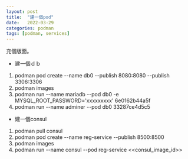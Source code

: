 ```yaml
---
layout: post
title:  "建一個pod"
date:   2022-03-29
categories: podman
tags: [podman, services]
---
```


充個版面。


* 建一個ｄｂ
1. podman pod create --name db0 --publish 8080:8080 --publish 3306:3306
3. podman images
2. podman run --name mariadb  --pod db0 -e MYSQL_ROOT_PASSWORD='xxxxxxxxx' 6e0162b44a5f
3. podman run --name adminer --pod db0  33287ce4d5c5


* 建一個consul
1. podman pull consul
2. podman pod create --name reg-service --publish 8500:8500
3. podman images
4. podman run --name consul --pod reg-service <<consul_image_id>>
